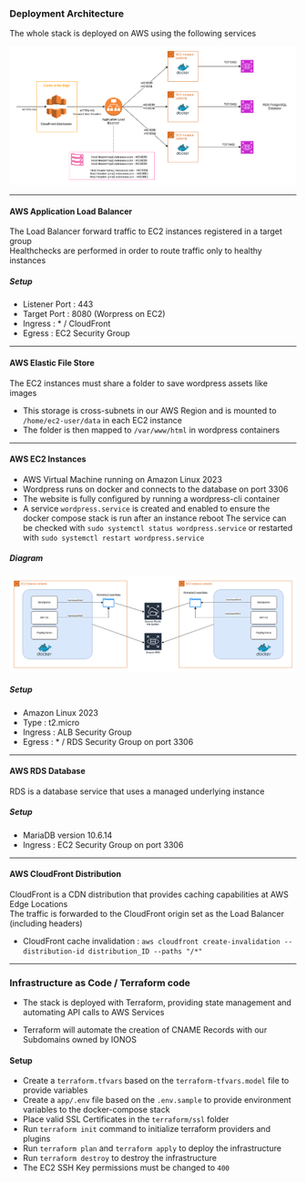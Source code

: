 ### Deployment Architecture

The whole stack is deployed on AWS using the following services  

![Architecture](resources/cloud1-main.drawio.png)


---
#### AWS Application Load Balancer

The Load Balancer forward traffic to EC2 instances registered in a target group  
Healthchecks are performed in order to route traffic only to healthy instances  

##### Setup

- Listener Port : 443
- Target Port : 8080 (Worpress on EC2)
- Ingress : * / CloudFront
- Egress : EC2 Security Group

---
#### AWS Elastic File Store

The EC2 instances must share a folder to save wordpress assets like images  
- This storage is cross-subnets in our AWS Region and is mounted to `/home/ec2-user/data` in each EC2 instance  
- The folder is then mapped to `/var/www/html` in wordpress containers  

---
#### AWS EC2 Instances

- AWS Virtual Machine running on Amazon Linux 2023  
- Wordpress runs on docker and connects to the database on port 3306
- The website is fully configured by running a wordpress-cli container 
- A service `wordpress.service` is created and enabled to ensure the docker compose stack is run after an instance reboot 
The service can be checked with `sudo systemctl status wordpress.service` or restarted with `sudo systemctl restart wordpress.service`  


##### Diagram

![EC2 Instances](resources/cloud1-ec2.drawio.png)

##### Setup

- Amazon Linux 2023
- Type : t2.micro
- Ingress : ALB Security Group
- Egress : * / RDS Security Group on port 3306


---
#### AWS RDS Database

RDS is a database service that uses a managed underlying instance  

##### Setup

- MariaDB version 10.6.14
- Ingress : EC2 Security Group on port 3306


---
#### AWS CloudFront Distribution

CloudFront is a CDN distribution that provides caching capabilities at AWS Edge Locations  
The traffic is forwarded to the CloudFront origin set as the Load Balancer (including headers)  

- CloudFront cache invalidation : `aws cloudfront create-invalidation --distribution-id distribution_ID --paths "/*"`


---
### Infrastructure as Code / Terraform code

- The stack is deployed with Terraform, providing state management and automating API calls to AWS Services  

- Terraform will automate the creation of CNAME Records with our Subdomains owned by IONOS  

#### Setup

- Create a `terraform.tfvars` based on the `terraform-tfvars.model` file to provide variables
- Create a `app/.env` file based on the `.env.sample` to provide environment variables to the docker-compose stack 
- Place valid SSL Certificates in the `terraform/ssl` folder
- Run `terraform init` command to initialize terraform providers and plugins
- Run `terraform plan` and `terraform apply` to deploy the infrastructure
- Run `terraform destroy` to destroy the infrastructure
- The EC2 SSH Key permissions must be changed to `400` 